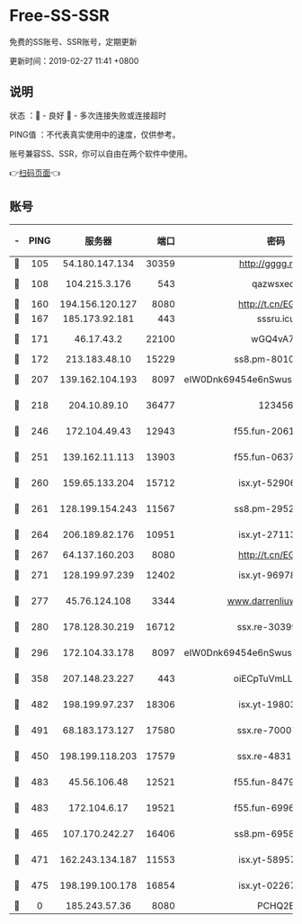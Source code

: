 # Free-SS-SSR

免费的SS账号、SSR账号，定期更新

更新时间：2019-02-27 11:41 +0800

## 说明

状态     ：🙂 - 良好 🙁 - 多次连接失败或连接超时

PING值   ：不代表真实使用中的速度，仅供参考。

账号兼容SS、SSR，你可以自由在两个软件中使用。

👉[扫码页面](https://liesauer.github.io/free-ss-ssr.github.io/)👈

## 账号

|-|PING|服务器|端口|密码|加密方式|区域|
|:----:|:----:|:-----:|-----:|:----:|:----:|:----:|
|🙂|105|54.180.147.134|30359|http://gggg.rocks|chacha20|KR|
|🙂|108|104.215.3.176|543|qazwsxedc|aes-256-gcm|JP|
|🙂|160|194.156.120.127|8080|http://t.cn/EGJIyrl|rc4-md5|RU|
|🙂|167|185.173.92.181|443|sssru.icu|rc4-md5|RU|
|🙂|171|46.17.43.2|22100|wGQ4vA7D|aes-256-gcm|RU|
|🙂|172|213.183.48.10|15229|ss8.pm-80109234|rc4-md5|RU|
|🙂|207|139.162.104.193|8097|eIW0Dnk69454e6nSwuspv9DmS201tQ0D|aes-256-cfb|JP|
|🙂|218|204.10.89.10|36477|123456|aes-256-cfb|US|
|🙂|246|172.104.49.43|12943|f55.fun-20618102|aes-256-cfb|SG|
|🙂|251|139.162.11.113|13903|f55.fun-06375860|aes-256-cfb|SG|
|🙂|260|159.65.133.204|15712|isx.yt-52906154|aes-256-cfb|SG|
|🙂|261|128.199.154.243|11567|ss8.pm-29529398|aes-256-cfb|SG|
|🙂|264|206.189.82.176|10951|isx.yt-27113365|aes-256-cfb|SG|
|🙂|267|64.137.160.203|8080|http://t.cn/EGJIyrl|rc4-md5|CA|
|🙂|271|128.199.97.239|12402|isx.yt-96978808|aes-256-cfb|SG|
|🙂|277|45.76.124.108|3344|www.darrenliuwei.com|aes-256-cfb|AU|
|🙂|280|178.128.30.219|16712|ssx.re-30399462|aes-256-cfb|SG|
|🙂|296|172.104.33.178|8097|eIW0Dnk69454e6nSwuspv9DmS201tQ0D|aes-256-cfb|SG|
|🙂|358|207.148.23.227|443|oiECpTuVmLLxk4Ts|aes-256-cfb|US|
|🙂|482|198.199.97.237|18306|isx.yt-19803793|aes-256-cfb|US|
|🙂|491|68.183.173.127|17580|ssx.re-70007414|aes-256-cfb|US|
|🙂|450|198.199.118.203|17579|ssx.re-48311289|aes-256-cfb|US|
|🙂|483|45.56.106.48|12521|f55.fun-84790716|aes-256-cfb|US|
|🙂|483|172.104.6.17|19521|f55.fun-69966470|aes-256-cfb|US|
|🙁|465|107.170.242.27|16406|ss8.pm-69587797|aes-256-cfb|US|
|🙁|471|162.243.134.187|11553|isx.yt-58957089|aes-256-cfb|US|
|🙁|475|198.199.100.178|16854|isx.yt-02267760|aes-256-cfb|US|
|🙁|0|185.243.57.36|8080|PCHQ2E|rc4-md5|US|

